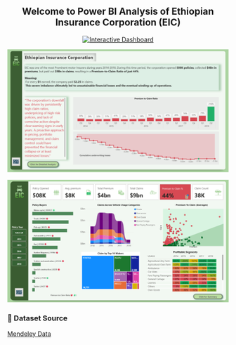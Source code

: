 <h2 align="center">Welcome to Power BI Analysis of Ethiopian Insurance Corporation (EIC)</h2>
<p align="center">
  <a href="https://app.powerbi.com/view?r=eyJrIjoiMGYyNDhkZjItY2ZhZC00ZDU5LThhODgtZTA4OTMzNDVmMGM1IiwidCI6IjIwYzgwNGUyLWZhZjctNDYzMC05MDA3LWNmNzM1YzFlMjkwZiJ9" target="_blank">
    <img src="https://img.shields.io/badge/Interactive%20Dashboard-blue?style=for-the-badge" alt="Interactive Dashboard"/>
  </a>
</p>

<p align="center">
  <a href="https://app.powerbi.com/view?r=eyJrIjoiMGYyNDhkZjItY2ZhZC00ZDU5LThhODgtZTA4OTMzNDVmMGM1IiwidCI6IjIwYzgwNGUyLWZhZjctNDYzMC05MDA3LWNmNzM1YzFlMjkwZiJ9">
  <img src="https://raw.githubusercontent.com/sandhuhardeep67/Ethiopian-Insurance-Corporation-EIC-/main/Images/EIC.png">
  </a>
</p>

<p align="center">
  <a href="https://app.powerbi.com/view?r=eyJrIjoiMGYyNDhkZjItY2ZhZC00ZDU5LThhODgtZTA4OTMzNDVmMGM1IiwidCI6IjIwYzgwNGUyLWZhZjctNDYzMC05MDA3LWNmNzM1YzFlMjkwZiJ9">
  <img src="https://raw.githubusercontent.com/sandhuhardeep67/Ethiopian-Insurance-Corporation-EIC-/main/Images/EIC1.png">
  </a>
</p>

### 📂 Dataset Source  
[Mendeley Data](https://data.mendeley.com/datasets/34nfrk36dt/1)
